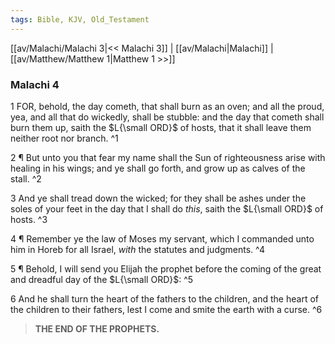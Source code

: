 ```yaml
---
tags: Bible, KJV, Old_Testament
---
```


[[av/Malachi/Malachi 3|<< Malachi 3]] | [[av/Malachi|Malachi]] | [[av/Matthew/Matthew 1|Matthew 1 >>]]

### Malachi 4

1 FOR, behold, the day cometh, that shall burn as an oven; and all the proud, yea, and all that do wickedly, shall be stubble: and the day that cometh shall burn them up, saith the $L{\small ORD}$ of hosts, that it shall leave them neither root nor branch. ^1

2 ¶ But unto you that fear my name shall the Sun of righteousness arise with healing in his wings; and ye shall go forth, and grow up as calves of the stall. ^2

3 And ye shall tread down the wicked; for they shall be ashes under the soles of your feet in the day that I shall do _this_, saith the $L{\small ORD}$ of hosts. ^3

4 ¶ Remember ye the law of Moses my servant, which I commanded unto him in Horeb for all Israel, _with_ the statutes and judgments. ^4

5 ¶ Behold, I will send you Elijah the prophet before the coming of the great and dreadful day of the $L{\small ORD}$: ^5

6 And he shall turn the heart of the fathers to the children, and the heart of the children to their fathers, lest I come and smite the earth with a curse. ^6

> **THE END OF THE PROPHETS.**

